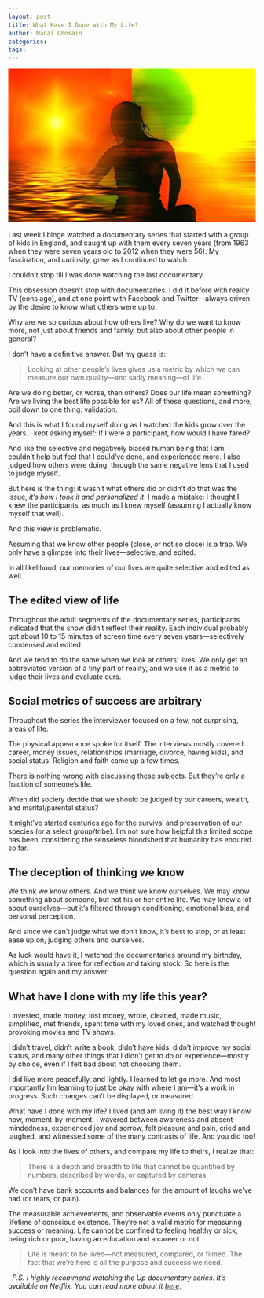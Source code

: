```yaml
---
layout: post
title: What Have I Done with My Life?
author: Manal Ghosain
categories:
tags:
---
```


![Meditation](/images/meditation.jpg)

Last week I binge watched a documentary series that started with a group of kids in England, and caught up with them every seven years (from 1963 when they were seven years old to 2012 when they were 56). My fascination, and curiosity, grew as I continued to watch. 

I couldn’t stop till I was done watching the last documentary. 

This obsession doesn’t stop with documentaries. I did it before with reality TV (eons ago), and at one point with Facebook and Twitter—always driven by the desire to know what others were up to. 

Why are we so curious about how others live? Why do we want to know more, not just about friends and family, but also about other people in general? 

I don’t have a definitive answer. But my guess is: 

> Looking at other people’s lives gives us a metric by which we can measure our own quality—and sadly meaning—of life.

Are we doing better, or worse, than others? Does our life mean something? Are we living the best life possible for us? All of these questions, and more, boil down to one thing: validation. 

And this is what I found myself doing as I watched the kids grow over the years. I kept asking myself: If I were a participant, how would I have fared? 

And like the selective and negatively biased human being that I am, I couldn’t help but feel that I could’ve done, and experienced more. I also judged how others were doing, through the same negative lens that I used to judge myself. 

But here is the thing: it wasn’t what others did or didn’t do that was the issue, _it’s how I took it and personalized it_. I made a mistake: I thought I knew the participants, as much as I knew myself (assuming I actually know myself that well). 

And this view is problematic. 

Assuming that we know other people (close, or not so close) is a trap. We only have a glimpse into their lives—selective, and edited. 

In all likelihood, our memories of our lives are quite selective and edited as well. 

## The edited view of life

Throughout the adult segments of the documentary series, participants indicated that the show didn’t reflect their reality. Each individual probably got about 10 to 15 minutes of screen time every seven years—selectively condensed and edited. 

And we tend to do the same when we look at others’ lives. We only get an abbreviated version of a tiny part of reality, and we use it as a metric to judge their lives and evaluate ours. 

## Social metrics of success are arbitrary

Throughout the series the interviewer focused on a few, not surprising, areas of life. 

The physical appearance spoke for itself. The interviews mostly covered career, money issues, relationships (marriage, divorce, having kids), and social status. Religion and faith came up a few times. 

There is nothing wrong with discussing these subjects. But they’re only a fraction of someone’s life. 

When did society decide that we should be judged by our careers, wealth, and marital/parental status? 

It might’ve started centuries ago for the survival and preservation of our species (or a select group/tribe). I’m not sure how helpful this limited scope has been, considering the senseless bloodshed that humanity has endured so far. 

## The deception of thinking we know

We think we know others. And we think we know ourselves. We may know something about someone, but not his or her entire life. We may know a lot about ourselves—but it’s filtered through conditioning, emotional bias, and personal perception. 

And since we can’t judge what we don’t know, it’s best to stop, or at least ease up on, judging others and ourselves. 

As luck would have it, I watched the documentaries around my birthday, which is usually a time for reflection and taking stock. So here is the question again and my answer: 

## What have I done with my life this year?

I invested, made money, lost money, wrote, cleaned, made music, simplified, met friends, spent time with my loved ones, and watched thought provoking movies and TV shows. 

I didn’t travel, didn’t write a book, didn’t have kids, didn’t improve my social status, and many other things that I didn’t get to do or experience—mostly by choice, even if I felt bad about not choosing them. 

I did live more peacefully, and lightly. I learned to let go more. And most importantly I’m learning to just be okay with where I am—it’s a work in progress. Such changes can’t be displayed, or measured. 

What have I done with my life? I lived (and am living it) the best way I know how, moment-by-moment. I wavered between awareness and absent-mindedness, experienced joy and sorrow, felt pleasure and pain, cried and laughed, and witnessed some of the many contrasts of life. And you did too! 

As I look into the lives of others, and compare my life to theirs, I realize that: 

> There is a depth and breadth to life that cannot be quantified by numbers, described by words, or captured by cameras.

We don’t have bank accounts and balances for the amount of laughs we’ve had (or tears, or pain). 

The measurable achievements, and observable events only punctuate a lifetime of conscious existence. They’re not a valid metric for measuring success or meaning. Life cannot be confined to feeling healthy or sick, being rich or poor, having an education and a career or not. 

> Life is meant to be lived—not measured, compared, or filmed. The fact that we’re here is all the purpose and success we need.

  _P.S. I highly recommend watching the Up documentary series. It’s available on Netflix. You can read more about it [here](http://en.wikipedia.org/wiki/Up_Series)._